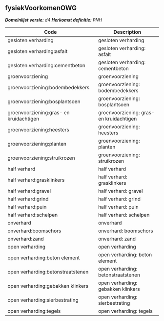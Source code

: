 ## fysiekVoorkomenOWG

*__Domeinlijst versie:__ d4*
*__Herkomst definitie:__ PNH*

|__Code__ |__Description__	|
|	---	|	---	|
| gesloten verharding | gesloten verharding |
| gesloten verharding:asfalt | gesloten verharding: asfalt |
| gesloten verharding:cementbeton | gesloten verharding: cementbeton |
| groenvoorziening | groenvoorziening |
| groenvoorziening:bodembedekkers | groenvoorziening: bodembedekkers |
| groenvoorziening:bosplantsoen | groenvoorziening: bosplantsoen |
| groenvoorziening:gras- en kruidachtigen | groenvoorziening: gras- en kruidachtigen |
| groenvoorziening:heesters | groenvoorziening: heesters |
| groenvoorziening:planten | groenvoorziening: planten |
| groenvoorziening:struikrozen | groenvoorziening: struikrozen |
| half verhard | half verhard |
| half verhard:grasklinkers | half verhard: grasklinkers |
| half verhard:gravel | half verhard: gravel |
| half verhard:grind | half verhard: grind |
| half verhard:puin | half verhard: puin |
| half verhard:schelpen | half verhard: schelpen |
| onverhard | onverhard |
| onverhard:boomschors | onverhard: boomschors |
| onverhard:zand | onverhard: zand |
| open verharding | open verharding |
| open verharding:beton element | open verharding: beton element |
| open verharding:betonstraatstenen | open verharding: betonstraatstenen |
| open verharding:gebakken klinkers | open verharding: gebakken klinkers |
| open verharding:sierbestrating | open verharding: sierbestrating |
| open verharding:tegels | open verharding: tegels |